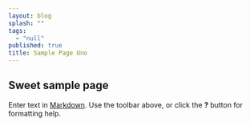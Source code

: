 ```yaml
---
layout: blog
splash: ""
tags: 
  - "null"
published: true
title: Sample Page Uno
---
```



## Sweet sample page

Enter text in [Markdown](http://daringfireball.net/projects/markdown/). Use the toolbar above, or click the **?** button for formatting help.
